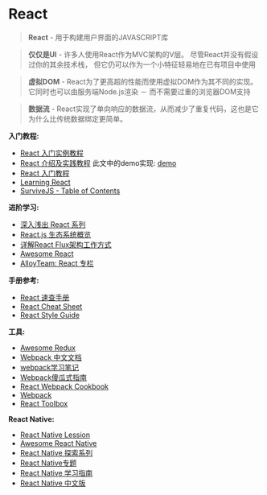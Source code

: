 # React


>**React** - 用于构建用户界面的JAVASCRIPT库

>**仅仅是UI** - 许多人使用React作为MVC架构的V层。 尽管React并没有假设过你的其余技术栈， 但它仍可以作为一个小特征轻易地在已有项目中使用

>**虚拟DOM** - React为了更高超的性能而使用虚拟DOM作为其不同的实现。 它同时也可以由服务端Node.js渲染 － 而不需要过重的浏览器DOM支持

>**数据流** - React实现了单向响应的数据流，从而减少了重复代码，这也是它为什么比传统数据绑定更简单。

**入门教程:**

* [React 入门实例教程](c-users-fuguo-appdata-local-temp-gitbook2lark-153a3022d07bea00fb)
* [React 介绍及实践教程](c-users-fuguo-appdata-local-temp-gitbook2lark-153a3022d07bea00fb) 此文中的demo实现: [demo](https://github.com/dwqs/react_practice/tree/master/react-started)
* [React 入门教程](c-users-fuguo-appdata-local-temp-gitbook2lark-153a3022d07bea00fb)
* [Learning React](https://github.com/yiminghe/learning-react)
* [SurviveJS - Table of Contents](http://survivejs.com/webpack_react/)

**进阶学习:**

* [深入浅出 React 系列](http://www.infoq.com/cn/articles/react-art-of-simplity)
* [React.js 生态系统概览](c-users-fuguo-appdata-local-temp-gitbook2lark-153a3022d07bea00fb)
* [详解React Flux架构工作方式](http://www.csdn.net/article/2015-08-31/2825587-react-flux)
* [Awesome React](https://github.com/enaqx/awesome-react)
* [AlloyTeam: React 专栏](http://www.alloyteam.com/2015/11/alloyteam-event-countdown-3-days-dry-presenting-react-technology-blog/)

**手册参考:**

* [React 速查手册](c-users-fuguo-appdata-local-temp-gitbook2lark-153a3022d07bea00fb)
* [React Cheat Sheet](http://reactcheatsheet.com/)
* [React Style Guide](https://github.com/dwqs/react-style-guide)

**工具:**

* [Awesome Redux](https://github.com/xgrommx/awesome-redux)
* [Webpack 中文文档](https://wohugb.gitbooks.io/webpack/content/)
* [webpack学习笔记](http://blog.csdn.net/zhbhun/article/details/47208885)
* [Webpack傻瓜式指南](https://github.com/vikingmute/webpack-for-fools)
* [React Webpack Cookbook](https://fakefish.github.io/react-webpack-cookbook/)
* [Webpack](https://github.com/ruanyf/webpack-demos)
* [React Toolbox](http://react-toolbox.com/)

**React Native:**

* [React Native Lession](https://github.com/vczero/react-native-lession)
* [Awesome React Native](https://github.com/jondot/awesome-react-native)
* [React Native 探索系列](http://www.infoq.com/cn/articles/react-native-overview)
* [React Native专题](http://www.jianshu.com/p/96febc4fec45)
* [React Native 学习指南](https://github.com/ele828/react-native-guide)
* [React Native 中文版](http://wiki.jikexueyuan.com/project/react-native/)
